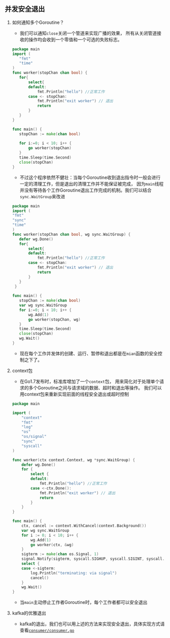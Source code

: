 ## 并发安全退出
1. 如何通知多个Goroutine？

    - 我们可以通知`close`关闭一个管道来实现广播的效果，
    所有从关闭管道接收的操作均会收到一个零值和一个可选的失败标志。
    ```go
    package main
    import (
       "fmt"
       "time"
    )
    func worker(stopChan chan bool) {
       for{
           select{
           default:
               fmt.Println("hello") //正常工作
           case <- stopChan:
               fmt.Println("exit worker") // 退出
               return
           }   
       }   
    }
   
    func main() {
       stopChan := make(chan bool)
       
       for i:=0; i < 10; i++ {
           go worker(stopChan)
       }
       time.Sleep(time.Second)
       close(stopChan)
    }
    ```
    - 不过这个程序依然不健壮：当每个Goroutine收到退出指令时一般会进行一定的清理工作，但是退出的清理工作并不能保证被完成，
    因为`main`线程并没有等待各个工作Goroutine退出工作完成的机制。我们可以结合`sync.WaitGroup`来改进
    ```go
    package main
    import (   
    "fmt"
    "sync"
    "time"
    )
    func worker(stopChan chan bool, wg sync.WaitGroup) {
       defer wg.Done()
       for{
           select{
           default:
               fmt.Println("hello") //正常工作
           case <- stopChan:
               fmt.Println("exit worker") // 退出
               return
           }   
       }   
     }
       
    func main() {
       stopChan := make(chan bool)
       var wg sync.WaitGroup
       for i:=0; i < 10; i++ {
           wg.Add(1)
           go worker(stopChan, wg)
       }
       time.Sleep(time.Second)
       close(stopChan)
       wg.Wait()
    }
    ```
    - 现在每个工作并发体的创建、运行、暂停和退出都是在`mian`函数的安全控制之下了。
2. context包
    - 在Go1.7发布时，标准库增加了一个`context`包，
    用来简化对于处理单个请求的多个Goroutine之间与请求域的数据、超时和退出等操作。
    我们可以用context包来重新实现前面的线程安全退出或超时控制
    ```go
    package main
    
    import (
        "context"
        "fmt"
        "log"
        "os"
        "os/signal"
        "sync"
        "syscall"
    )
    
    func worker(ctx context.Context, wg *sync.WaitGroup) {
        defer wg.Done()
        for {
            select {
            default:
                fmt.Println("hello") //正常工作
            case <-ctx.Done():
                fmt.Println("exit worker") // 退出
                return
            }
        }
    }
    
    func main() {
        ctx, cancel := context.WithCancel(context.Background())
        var wg sync.WaitGroup
        for i := 0; i < 10; i++ {
            wg.Add(1)
            go worker(ctx, &wg)
        }
        sigterm := make(chan os.Signal, 1)
        signal.Notify(sigterm, syscall.SIGHUP, syscall.SIGINT, syscall.SIGTERM, syscall.SIGQUIT)
        select {
        case <-sigterm:
            log.Println("terminating: via signal")
            cancel()
        }
        wg.Wait()
    }
    ```
   - 当`main`主动停止工作者Goroutine时，每个工作者都可以安全退出
   
3. kafka的优雅退出

    - kafka的退出，我们也可以用上述的方法来实现安全退出，具体实现方式请查看[`consumer/consumer.go`](https://github.com/JiBadBoy/ka-safe-exit/blob/master/consumer/consumer.go)